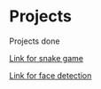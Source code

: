 # Projects
Projects done

[Link for snake game](https://editor.p5js.org/Yogita_Menon/collections/-kW0RG3oo)

[Link for face detection](https://editor.p5js.org/Yogita_Menon/collections/mAuT4n7zw)
